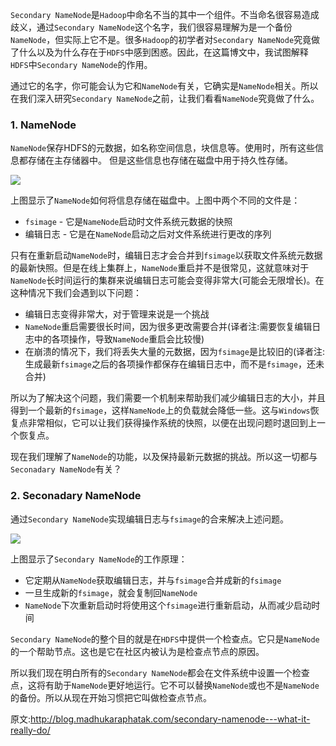 `Secondary NameNode`是`Hadoop`中命名不当的其中一个组件。不当命名很容易造成歧义，通过`Secondary NameNode`这个名字，我们很容易理解为是一个备份`NameNode`，但实际上它不是。很多`Hadoop`的初学者对`Secondary NameNode`究竟做了什么以及为什么存在于`HDFS`中感到困惑。因此，在这篇博文中，我试图解释`HDFS`中`Secondary NameNode`的作用。

通过它的名字，你可能会认为它和`NameNode`有关，它确实是`NameNode`相关。所以在我们深入研究`Secondary NameNode`之前，让我们看看`NameNode`究竟做了什么。

### 1. NameNode

`NameNode`保存HDFS的元数据，如名称空间信息，块信息等。使用时，所有这些信息都存储在主存储器中。 但是这些信息也存储在磁盘中用于持久性存储。

![](https://github.com/sjf0115/PubLearnNotes/blob/master/image/Hadoop/Hadoop%20Secondary%20NameNode%E7%9A%84%E4%BD%9C%E7%94%A8-1.png?raw=true)

上图显示了`NameNode`如何将信息存储在磁盘中。上图中两个不同的文件是：
- `fsimage` - 它是`NameNode`启动时文件系统元数据的快照
- 编辑日志 - 它是在`NameNode`启动之后对文件系统进行更改的序列

只有在重新启动`NameNode`时，编辑日志才会合并到`fsimage`以获取文件系统元数据的最新快照。但是在线上集群上，`NameNode`重启并不是很常见，这就意味对于`NameNode`长时间运行的集群来说编辑日志可能会变得非常大(可能会无限增长)。在这种情况下我们会遇到以下问题：
- 编辑日志变得非常大，对于管理来说是一个挑战
- `NameNode`重启需要很长时间，因为很多更改需要合并(译者注:需要恢复编辑日志中的各项操作，导致`NameNode`重启会比较慢)
- 在崩溃的情况下，我们将丢失大量的元数据，因为`fsimage`是比较旧的(译者注:生成最新`fsimage`之后的各项操作都保存在编辑日志中，而不是`fsimage`，还未合并)

所以为了解决这个问题，我们需要一个机制来帮助我们减少编辑日志的大小，并且得到一个最新的`fsimage`，这样`NameNode`上的负载就会降低一些。这与`Windows`恢复点非常相似，它可以让我们获得操作系统的快照，以便在出现问题时退回到上一个恢复点。

现在我们理解了`NameNode`的功能，以及保持最新元数据的挑战。所以这一切都与`Seconadary NameNode`有关？

### 2. Seconadary NameNode

通过`Secondary NameNode`实现编辑日志与`fsimage`的合来解决上述问题。

![](https://github.com/sjf0115/PubLearnNotes/blob/master/image/Hadoop/Hadoop%20Secondary%20NameNode%E7%9A%84%E4%BD%9C%E7%94%A8-2.png?raw=true)

上图显示了`Secondary NameNode`的工作原理：

- 它定期从`NameNode`获取编辑日志，并与`fsimage`合并成新的`fsimage`
- 一旦生成新的`fsimage`，就会复制回`NameNode`
- `NameNode`下次重新启动时将使用这个`fsimage`进行重新启动，从而减少启动时间

`Secondary NameNode`的整个目的就是在`HDFS`中提供一个检查点。它只是`NameNode`的一个帮助节点。这也是它在社区内被认为是检查点节点的原因。

所以我们现在明白所有的`Secondary NameNode`都会在文件系统中设置一个检查点，这将有助于`NameNode`更好地运行。它不可以替换`NameNode`或也不是`NameNode`的备份。所以从现在开始习惯把它叫做检查点节点。


原文:http://blog.madhukaraphatak.com/secondary-namenode---what-it-really-do/
